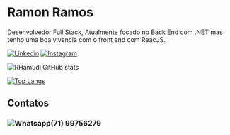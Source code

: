 
# Ramon Ramos 

Desenvolvedor Full Stack, Atualmente focado no Back End com .NET mas tenho uma boa vivencia com o front end com ReacJS.

[![Linkedin](https://img.shields.io/badge/LinkedIn-0077B5?style=for-the-badge&logo=linkedin&logoColor=white)](https://www.linkedin.com/in/rhamudi/)
[![Instagram](https://img.shields.io/badge/Instagram-E4405F?style=for-the-badge&logo=instagram&logoColor=white)](https://www.instagram.com/ramonn_rr/)

![RHamudi GitHub stats](https://github-readme-stats.vercel.app/api?username=RHamudi&show_icons=true&theme=dark)

[![Top Langs](https://github-readme-stats.vercel.app/api/top-langs/?username=RHamudi&layout=demo)](https://github.com/RHamudi/github-readme-stats)

## Contatos

### ![Whatsapp](https://img.shields.io/badge/WhatsApp-25D366?style=for-the-badge&logo=whatsapp&logoColor=white)(71) 99756279

